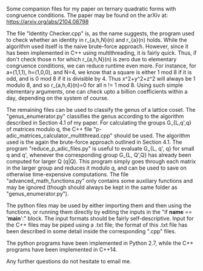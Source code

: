 Some companion files for my paper on ternary quadratic forms with congruence conditions. The paper may be found on the arXiv at: https://arxiv.org/abs/2104.08798

The file "Identity Checker.cpp" is, as the name suggests, the program used to check whether an identity in r_{a,h,N}(n) and r_{a}(n) holds. While the algorithm used itself is the naive brute-force approach. However, since it has been implemented in C++ using multithreading, it is fairly quick. Thus, if don't check those n for which r_{a,h,N}(n) is zero due to elementary congruence conditions, we can reduce runtime even more. For instance, for a=(1,1,1), h=(1,0,0), and N=4, we know that a square is either 1 mod 8 if it is odd, and is 0 mod 8 if it is divisible by 4. Thus x^2+y^2+z^2 will always be 1 modulo 8, and so r_{a,h,4}(n)=0 for all n != 1 mod 8. Using such simple elementary arguments, one can check upto a billion coefficients within a day, depending on the system of course. 

The remaining files can be used to classify the genus of a lattice coset. The "genus_enumerator.py" classifies the genus according to the algorithm described in Section 4.1 of my paper. For calculating the groups G_{L,q',q} of matrices modulo q, the C++ file "p-adic_matrices_calculator_multithread.cpp" should be used. The algorithm used is the again the brute-force approach outlined in Section 4.1. The program "reduce_p_adic_files.py" is useful to evaluate G_{L, q', q} for small q and q', whenever the corresponding group G_{L, Q',Q} has already been computed for larger Q (q|Q). This program simply goes through each matrix in the larger group and reduces it modulo q, and can be used to save on otherwise time-expensive computations. The file "advanced_math_functions.py" only contains some auxiliary functions and may be ignored (though should always be kept in the same folder as "genus_enumerator.py").

The python files may be used by either importing them and then using the functions, or running them directly by editing the inputs in the "if __name__ == '__main__':" block. The input formats should be fairly self-descriptive. Input for the C++ files may be piped using a .txt file; the format of this .txt file has been described in some detail inside the corresponding ".cpp" files.

The python programs have been implemented in Python 2.7, while the C++ programs have been implemented in C++14.

Any further questions do not hesitate to email me.
